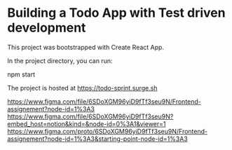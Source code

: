 # Building a Todo App with Test driven development

This project was bootstrapped with Create React App.

In the project directory, you can run:

npm start

The project is hosted at https://todo-sprint.surge.sh

https://www.figma.com/file/6SDoXGM96yiD9fTf3seu9N/Frontend-assignement?node-id=1%3A3
https://www.figma.com/file/6SDoXGM96yiD9fTf3seu9N?embed_host=notion&kind=&node-id=0%3A1&viewer=1
https://www.figma.com/proto/6SDoXGM96yiD9fTf3seu9N/Frontend-assignement?node-id=1%3A3&starting-point-node-id=1%3A3
